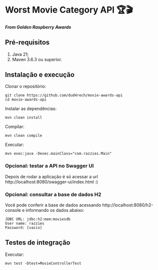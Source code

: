 # Worst Movie Category API 🏆🎬
#### _From Golden Raspberry Awards_ 

## Pré-requisitos
1. Java 21;
2. Maven 3.6.3 ou superior.

## Instalação e execução

Clonar o repositório:

```
git clone https://github.com/dud4rech/movie-awards-api
cd movie-awards-api
```

Instalar as dependências:
```
mvn clean install
```
Compilar:
```
mvn clean compile
```

Executar:
```
mvn exec:java -Dexec.mainClass="com.razzies.Main"
```

### Opcional: testar a API no Swagger UI

Depois de rodar a aplicação é só acessar a url http://localhost:8080/swagger-ui/index.html :)

### Opcional: consultar a base de dados H2
Você pode conferir a base de dados acessando http://localhost:8080/h2-console e informando os dados abaixo:

```
JDBC URL: jdbc:h2:mem:moviesdb
User name: razzies
Password: [vazio]
```

## Testes de integração

Executar:
```
mvn test -Dtest=MovieControllerTest
```

